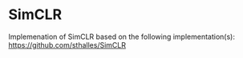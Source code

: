 # SimCLR

Implemenation of SimCLR based on the following implementation(s):<br>
https://github.com/sthalles/SimCLR                                                                                                                                                                                                                                                                                                                                                   